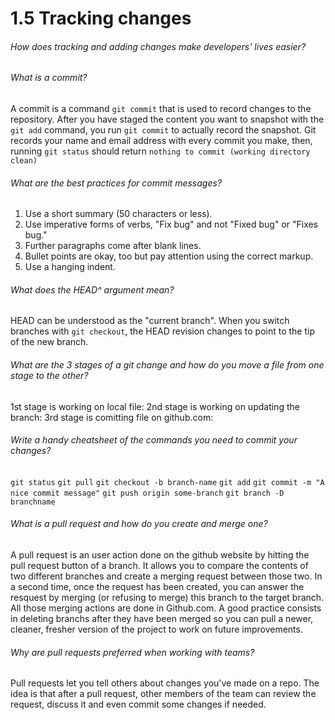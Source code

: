 
# 1.5 Tracking changes

###### How does tracking and adding changes make developers' lives easier?

###### What is a commit?
A commit is a command `git commit` that is used to record changes to the repository.
After you have staged the content you want to snapshot with the `git add` command, you run `git commit` to actually record the snapshot. Git records your name and email address with every commit you make, then, running `git status` should return `nothing to commit (working directory clean)`


###### What are the best practices for commit messages?
1. Use a short summary (50 characters or less).
2. Use imperative forms of verbs, "Fix bug" and not "Fixed bug" or "Fixes bug."
3. Further paragraphs come after blank lines.
4. Bullet points are okay, too but pay attention using the correct markup.
5. Use a hanging indent.


###### What does the HEAD^ argument mean?
HEAD can be understood as the "current branch". When you switch branches with `git checkout`, the HEAD revision changes to point to the tip of the new branch.

###### What are the 3 stages of a git change and how do you move a file from one stage to the other?
1st stage is working on local file:
2nd stage is working on updating the branch:
3rd stage is comitting file on github.com:

###### Write a handy cheatsheet of the commands you need to commit your changes?
`git status`
`git pull`
`git checkout -b branch-name`
`git add`
`git commit -m "A nice commit message"`
`git push origin some-branch`
`git branch -D branchname`

###### What is a pull request and how do you create and merge one?
A pull request is an user action done on the github website by hitting the pull request button of a branch. It allows you to compare the contents of two different branches and create a merging request between those two. In a second time, once the request has been created, you can answer the resquest by merging (or refusing to merge) this branch to the target branch. All those merging actions are done in Github.com.
A good practice consists in deleting branchs after they have been merged so you can pull a newer, cleaner, fresher version of the project to work on future improvements.

###### Why are pull requests preferred when working with teams?
Pull requests let you tell others about changes you've made on a repo. The idea is that after a pull request, other members of the team can review the request, discuss it and even commit some changes if needed.